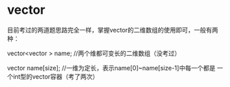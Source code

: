 # vector

目前考过的两道题思路完全一样，掌握vector的二维数组的使用即可，一般有两种：

vector<vector<int> > name; //两个维都可变长的二维数组（没考过）

vector<int> name[size]; //一维为定长，表示name[0]~name[size-1]中每一个都是							 一个int型的vector容器（考了两次）